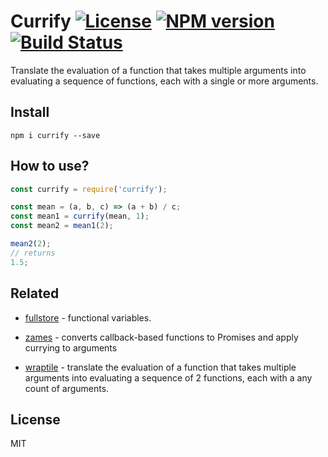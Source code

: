 # Currify [![License][LicenseIMGURL]][LicenseURL] [![NPM version][NPMIMGURL]][NPMURL] [![Build Status][BuildStatusIMGURL]][BuildStatusURL]

Translate the evaluation of a function that takes multiple arguments into evaluating a sequence of functions, each with a single or more arguments.

## Install

```
npm i currify --save
```

## How to use?

```js
const currify = require('currify');

const mean = (a, b, c) => (a + b) / c;
const mean1 = currify(mean, 1);
const mean2 = mean1(2);

mean2(2);
// returns
1.5;
```

## Related

- [fullstore](https://github.com/coderaiser/fullstore "fullstore") - functional variables.

- [zames](https://github.com/coderaiser/zames "zames") - converts callback-based functions to Promises and apply currying to arguments

- [wraptile](https://github.com/coderaiser/wraptile "wraptile") - translate the evaluation of a function that takes multiple arguments into evaluating a sequence of 2 functions, each with a any count of arguments.

## License

MIT

[NPMIMGURL]: https://img.shields.io/npm/v/currify.svg?style=flat
[BuildStatusIMGURL]: https://img.shields.io/travis/coderaiser/currify/master.svg?style=flat
[LicenseIMGURL]: https://img.shields.io/badge/license-MIT-317BF9.svg?style=flat
[NPMURL]: https://npmjs.org/package/currify "npm"
[BuildStatusURL]: https://travis-ci.org/coderaiser/currify "Build Status"
[LicenseURL]: https://tldrlegal.com/license/mit-license "MIT License"

